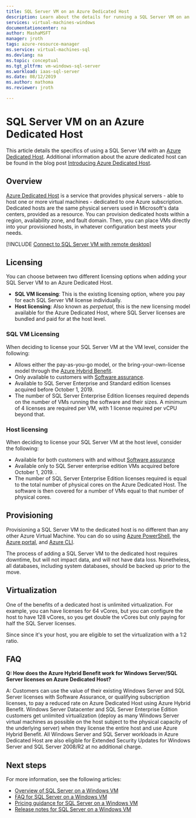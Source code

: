 ```yaml
---
title: SQL Server VM on an Azure Dedicated Host 
description: Learn about the details for running a SQL Server VM on an Azure Dedicated Host. 
services: virtual-machines-windows
documentationcenter: na
author: MashaMSFT
manager: jroth
tags: azure-resource-manager
ms.service: virtual-machines-sql
ms.devlang: na
ms.topic: conceptual
ms.tgt_pltfrm: vm-windows-sql-server
ms.workload: iaas-sql-server
ms.date: 08/12/2019
ms.author: mathoma
ms.reviewer: jroth

---
```

# SQL Server VM on an Azure Dedicated Host 

This article details the specifics of using a SQL Server VM with an [Azure Dedicated Host](/azure/virtual-machines/windows/dedicated-hosts). Additional information about the azure dedicated host can be found in the blog post [Introducing Azure Dedicated Host](https://azure.microsoft.com/en-us/blog/introducing-azure-dedicated-host/). 

## Overview
[Azure Dedicated Host](/azure/virtual-machines/windows/dedicated-hosts) is a service that provides physical servers - able to host one or more virtual machines - dedicated to one Azure subscription. Dedicated hosts are the same physical servers used in Microsoft's data centers, provided as a resource. You can provision dedicated hosts within a region, availability zone, and fault domain. Then, you can place VMs directly into your provisioned hosts, in whatever configuration best meets your needs.


[!INCLUDE [Connect to SQL Server VM with remote desktop](../../../../includes/virtual-machines-common-dedicated-hosts-preview.md)]


## Licensing

You can choose between two different licensing options when adding your SQL Server VM to an Azure Dedicated Host. 

  - **SQL VM licensing**: This is the existing licensing option, where you pay for each SQL Server VM license individually. 
  - **Host licensing**: Also known as _perpetual_, this is the new licensing model available for the Azure Dedicated Host, where SQL Server licenses are bundled and paid for at the host level. 


### SQL VM Licensing 
When deciding to license your SQL Server VM at the VM level, consider the following: 

- Allows either the pay-as-you-go model, or the bring-your-own-license model through the [Azure Hybrid Benefit](virtual-machines-windows-sql-ahb.md).
- Only available to customers with [Software assurance](https://www.microsoft.com/licensing/licensing-programs/faq-software-assurance).
- Available to SQL Server Enterprise and Standard edition licenses acquired before October 1, 2019. 
- The number of SQL Server Enterprise Edition licenses required depends on the number of VMs running the software and their sizes. A minimum of 4 licenses are required per VM, with 1 license required per vCPU beyond that.

### Host licensing
When deciding to license your SQL Server VM at the host level, consider the following: 

- Available for both customers with and without [Software assurance](https://www.microsoft.com/licensing/licensing-programs/faq-software-assurance) 
- Available only to SQL Server enterprise edition VMs acquired before October 1, 2019. . 
- The number of SQL Server Enterprise Edition licenses required is equal to the total number of physical cores on the Azure Dedicated Host. The software is then covered for a number of VMs equal to that number of physical cores.

## Provisioning  
Provisioning a SQL Server VM to the dedicated host is no different than any other Azure Virtual Machine. You can do so using [Azure PowerShell](../dedicated-hosts-powershell.md), the [Azure portal](../dedicated-hosts-portal.md), and [Azure CLI](../../linux/dedicated-hosts-cli.md).

The process of adding a SQL Server VM to the dedicated host requires downtime, but will not impact data, and will not have data loss. Nonetheless, all databases, including system databases, should be backed up prior to the move.

## Virtualization 

One of the benefits of a dedicated host is unlimited virtualization. For example, you can have licenses for 64 vCores, but you can configure the host to have 128 vCores, so you get double the vCores but only paying for half the SQL Server licenses. 

Since since it's your host, you are eligible to set the virtualization with a 1:2 ratio. 

## FAQ

**Q: How does the Azure Hybrid Benefit work for Windows Server/SQL Server licenses on Azure Dedicated Host?**

A: Customers can use the value of their existing Windows Server and SQL Server licenses with Software Assurance, or qualifying subscription licenses, to pay a reduced rate on Azure Dedicated Host using Azure Hybrid Benefit. Windows Server Datacenter and SQL Server Enterprise Edition customers get unlimited virtualization (deploy as many Windows Server virtual machines as possible on the host subject to the physical capacity of the underlying server) when they license the entire host and use Azure Hybrid Benefit.  All Windows Server and SQL Server workloads in Azure Dedicated Host are also eligible for Extended Security Updates for Windows Server and SQL Server 2008/R2 at no additional charge. 

## Next steps

For more information, see the following articles: 

* [Overview of SQL Server on a Windows VM](virtual-machines-windows-sql-server-iaas-overview.md)
* [FAQ for SQL Server on a Windows VM](virtual-machines-windows-sql-server-iaas-faq.md)
* [Pricing guidance for SQL Server on a Windows VM](virtual-machines-windows-sql-server-pricing-guidance.md)
* [Release notes for SQL Server on a Windows VM](virtual-machines-windows-sql-server-iaas-release-notes.md)


